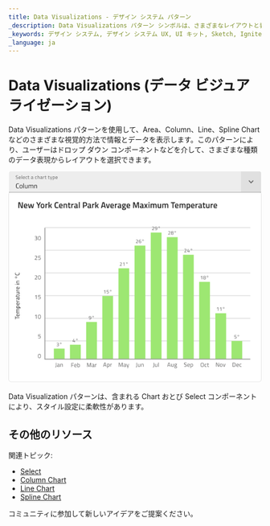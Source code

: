 ```yaml
---
title: Data Visualizations - デザイン システム パターン
_description: Data Visualizations パターン シンボルは、さまざまなレイアウトと表現でデータまたは情報の視覚化を提供します。
_keywords: デザイン システム, デザイン システム UX, UI キット, Sketch, Ignite UI for Angular, Sketch to Angular, Angular, Angular デザイン システム, Sketch からコードをエクスポート, Angular 用のデザイン キット, Sketch HTML, Sketch to HTML, Sketch UI キット, Figma, Figma to Angular, Figma からコードをエクスポート, Figma HTML, Figma to HTML, Figma UI キット
_language: ja
---
```


# Data Visualizations (データ ビジュアライゼーション)

Data Visualizations パターンを使用して、Area、Column、Line、Spline Chart などのさまざまな視覚的方法で情報とデータを表示します。このパターンにより、ユーザーはドロップ ダウン コンポーネントなどを介して、さまざまな種類のデータ表現からレイアウトを選択できます。

<img class="responsive-img" src="../images/data_visualizations.png" srcset="../images/data_visualizations@2x.png 2x" />

Data Visualization パターンは、含まれる Chart おとび Select コンポーネントにより、スタイル設定に柔軟性があります。

## その他のリソース

関連トピック:

- [Select](../components/select.md)
- [Column Chart](../components/column-chart.md)
- [Line Chart](../components/line-chart.md)
- [Spline Chart](../components/spline-chart.md)
  <div class="divider--half"></div>

コミュニティに参加して新しいアイデアをご提案ください。


